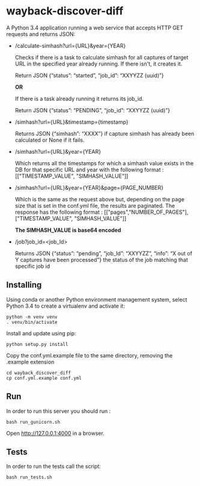 # wayback-discover-diff

A Python 3.4 application running a web service that accepts HTTP GET requests and returns JSON:

- /calculate-simhash?url={URL}&year={YEAR}

  Checks if there is a task to calculate simhash for all captures of target URL in the specified year already running.
  If there isn't, it creates it.
  
  Return JSON {“status”: “started”, “job_id”: “XXYYZZ (uuid)”}
 
  **OR**
  
  If there is a task already running it returns its job_id.
  
  Return JSON {“status”: “PENDING”, “job_id”: “XXYYZZ (uuid)”}
 
- /simhash?url={URL}&timestamp={timestamp}
  
  Returns JSON {“simhash”: “XXXX”} if capture simhash has already been calculated or None if it fails.
  
- /simhash?url={URL}&year={YEAR}
  
  Which returns all the timestamps for which a simhash value exists in the DB for that specific URL and year with the following       format : [["TIMESTAMP_VALUE", "SIMHASH_VALUE"]]

- /simhash?url={URL}&year={YEAR}&page={PAGE_NUMBER}
  
  Which is the same as the request above but, depending on the page size that is set in the conf.yml file, the results are paginated. The response has the following format : [["pages","NUMBER_OF_PAGES"],["TIMESTAMP_VALUE", "SIMHASH_VALUE"]]
  
  **The SIMHASH_VALUE is base64 encoded**
  
- /job?job_id=<job_Id>
  
  Returns JSON {“status”: “pending”, “job_Id”: “XXYYZZ”, “info”: “X out of Y captures have been processed”} the status of the job matching that specific job id
  
## Installing

Using conda or another Python environment management system, select Python 3.4 to create a virtualenv and activate it:
```Shell
python -m venv venv
. venv/bin/activate
```

Install and update using pip:
```Shell
python setup.py install
```
Copy the conf.yml.example file to the same directory, removing the .example extension

```
cd wayback_discover_diff
cp conf.yml.example conf.yml
```
## Run
In order to run this server you should run :
```
bash run_gunicorn.sh
```

Open http://127.0.0.1:4000 in a browser.

## Tests
In order to run the tests call the script:
```
bash run_tests.sh
```

